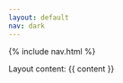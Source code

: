 ```yaml
---
layout: default
nav: dark
---
```

{% include nav.html %}
<div class="main-container">
        Layout content:  {{ content }}
</div>
